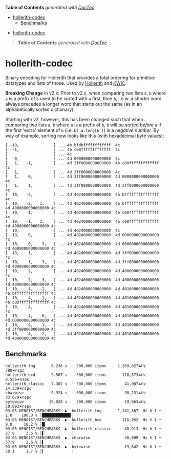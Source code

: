 <!-- START doctoc generated TOC please keep comment here to allow auto update -->
<!-- DON'T EDIT THIS SECTION, INSTEAD RE-RUN doctoc TO UPDATE -->
**Table of Contents**  *generated with [DocToc](https://github.com/thlorenz/doctoc)*

- [hollerith-codec](#hollerith-codec)
  - [Benchmarks](#benchmarks)

<!-- END doctoc generated TOC please keep comment here to allow auto update -->



- [hollerith-codec](#hollerith-codec)

> **Table of Contents**  *generated with [DocToc](http://doctoc.herokuapp.com/)*


# hollerith-codec

Binary encoding for Hollerith that provides a total ordering for primitive
datatypes and lists of those. Used by
[Hollerith](https://github.com/loveencounterflow/hollerith2) and
[KWIC](https://github.com/loveencounterflow/kwic).


**Breaking Change** in v2.x: Prior to v2.x, when comparing two lists `a`, `b` where `a` is a prefix of `b`
used to be sorted with `a` first, then `b`, i.o.w. a shorter word always precedes a longer word that starts
out the same (as in an alphabetically sorted dictionary).

Starting with v2, however, this has been changed such that when comparing two lists `a`, `b` where `a` is a
prefix of `b`, `b` will be sorted *before* `a` if the first 'extra' element of `b` (i.e. `b[ a.length ]`) is
a *negative number*. By way of example, sorting now looks like this (with hexadecimal byte values):

```
[ -10,               ] ... 4b bfdbffffffffffff  4c
[  -1,               ] ... 4b c00fffffffffffff  4c
[                    ] ... 4c
[   0,               ] ... 4d 0000000000000000  4c
[   1,   -1,         ] ... 4d 3ff0000000000000  4b c00fffffffffffff  4c
[   1,               ] ... 4d 3ff0000000000000  4c
[   1,    0,         ] ... 4d 3ff0000000000000  4d 0000000000000000  4c
[   1,    1,         ] ... 4d 3ff0000000000000  4d 3ff0000000000000  4c
[  10,   -2,         ] ... 4d 4024000000000000  4b bfffffffffffffff  4c
[  10,   -2,   3,    ] ... 4d 4024000000000000  4b bfffffffffffffff  4d 4008000000000000 4c
[  10,   -1,         ] ... 4d 4024000000000000  4b c00fffffffffffff  4c
[  10,   -1,   3,    ] ... 4d 4024000000000000  4b c00fffffffffffff  4d 4008000000000000 4c
[  10,               ] ... 4d 4024000000000000  4c
[  10,    0,         ] ... 4d 4024000000000000  4d 0000000000000000  4c
[  10,    0,    3,   ] ... 4d 4024000000000000  4d 0000000000000000  4d 4008000000000000 4c
[  10,    1,         ] ... 4d 4024000000000000  4d 3ff0000000000000  4c
[  10,    1,    3,   ] ... 4d 4024000000000000  4d 3ff0000000000000  4d 4008000000000000 4c
[  10,    2,         ] ... 4d 4024000000000000  4d 4000000000000000  4c
[  10,    2,    3,   ] ... 4d 4024000000000000  4d 4000000000000000  4d 4008000000000000 4c
[  10,    4,   -2,   ] ... 4d 4024000000000000  4d 4010000000000000  4b bfffffffffffffff 4c
[  10,    4,   -1,   ] ... 4d 4024000000000000  4d 4010000000000000  4b c00fffffffffffff 4c
[  10,    4,         ] ... 4d 4024000000000000  4d 4010000000000000  4c
[  10,    4,    0,   ] ... 4d 4024000000000000  4d 4010000000000000  4d 0000000000000000 4c
[  10,    4,    1,   ] ... 4d 4024000000000000  4d 4010000000000000  4d 3ff0000000000000 4c
[  10,    4,    2,   ] ... 4d 4024000000000000  4d 4010000000000000  4d 4000000000000000 4c
```


## Benchmarks


```
hollerith_tng       0.236 s    300,000 items     1,269,827⏶Hz             788⏷nspc
hollerith_bcd       2.567 s    300,000 items       116,873⏶Hz           8,556⏷nspc
hollerith_classic   7.302 s    300,000 items        41,087⏶Hz          24,339⏷nspc
charwise            9.924 s    300,000 items        30,231⏶Hz          33,079⏷nspc
bytewise           15.028 s    300,000 items        19,963⏶Hz          50,092⏷nspc
03:05 HENGIST/BENCHMARKS  ▶  hollerith_tng       1,141,367  Hz ≙ 1 ÷ 1.0    100.0 % │████████████▌│
03:05 HENGIST/BENCHMARKS  ▶  hollerith_bcd         115,952  Hz ≙ 1 ÷ 9.8     10.2 % │█▎           │
03:05 HENGIST/BENCHMARKS  ▶  hollerith_classic      40,913  Hz ≙ 1 ÷ 27.9     3.6 % │▌            │
03:05 HENGIST/BENCHMARKS  ▶  charwise               30,099  Hz ≙ 1 ÷ 37.9     2.6 % │▍            │
03:05 HENGIST/BENCHMARKS  ▶  bytewise               19,642  Hz ≙ 1 ÷ 58.1     1.7 % │▎            │
```

